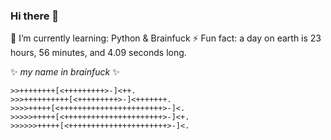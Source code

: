 ### Hi there 👋

🌱 I’m currently learning: Python & Brainfuck
⚡ Fun fact: a day on earth is 23 hours, 56 minutes, and 4.09 seconds long.

✨ _my name in brainfuck_ ✨
```bf
>>++++++++[<+++++++++>-]<++.
>>>++++++++++[<+++++++++>-]<+++++++.
>>>>+++++[<+++++++++++++++++++++++>-]<.
>>>>>+++++[<++++++++++++++++++++++>-]<+.
>>>>>>+++++[<++++++++++++++++++++++>-]<.
```


<!--
**jasonheller/jasonheller** is a ✨ _special_ ✨ repository because its `README.md` (this file) appears on your GitHub profile.

Here are some ideas to get you started:

- 🔭 I’m currently working on ...
- 🌱 I’m currently learning Python, Brainfuck
- 👯 I’m looking to collaborate on ...
- 🤔 I’m looking for help with ...
- 💬 Ask me about ...
- 📫 How to reach me: ...
- 😄 Pronouns: ...
- ⚡ Fun fact: ...
-->
